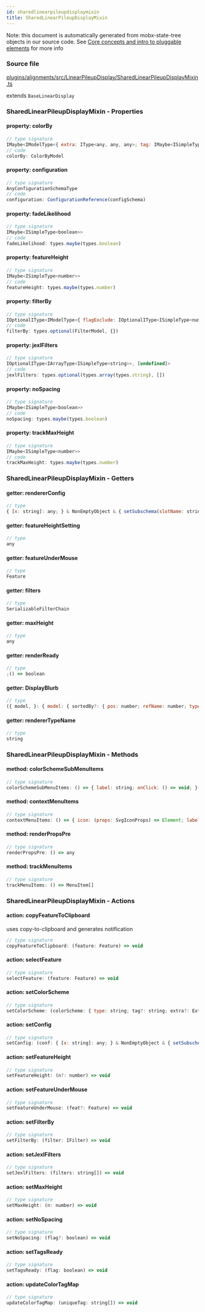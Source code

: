 ```yaml
---
id: sharedlinearpileupdisplaymixin
title: SharedLinearPileupDisplayMixin
---
```


Note: this document is automatically generated from mobx-state-tree objects in
our source code. See
[Core concepts and intro to pluggable elements](/docs/developer_guide/) for more
info

### Source file

[plugins/alignments/src/LinearPileupDisplay/SharedLinearPileupDisplayMixin.ts](https://github.com/GMOD/jbrowse-components/blob/main/plugins/alignments/src/LinearPileupDisplay/SharedLinearPileupDisplayMixin.ts)

extends `BaseLinearDisplay`

### SharedLinearPileupDisplayMixin - Properties

#### property: colorBy

```js
// type signature
IMaybe<IModelType<{ extra: IType<any, any, any>; tag: IMaybe<ISimpleType<string>>; type: ISimpleType<string>; }, {}, _NotCustomized, _NotCustomized>>
// code
colorBy: ColorByModel
```

#### property: configuration

```js
// type signature
AnyConfigurationSchemaType
// code
configuration: ConfigurationReference(configSchema)
```

#### property: fadeLikelihood

```js
// type signature
IMaybe<ISimpleType<boolean>>
// code
fadeLikelihood: types.maybe(types.boolean)
```

#### property: featureHeight

```js
// type signature
IMaybe<ISimpleType<number>>
// code
featureHeight: types.maybe(types.number)
```

#### property: filterBy

```js
// type signature
IOptionalIType<IModelType<{ flagExclude: IOptionalIType<ISimpleType<number>, [undefined]>; flagInclude: IOptionalIType<ISimpleType<number>, [undefined]>; readName: IMaybe<...>; tagFilter: IMaybe<...>; }, {}, _NotCustomized, _NotCustomized>, [...]>
// code
filterBy: types.optional(FilterModel, {})
```

#### property: jexlFilters

```js
// type signature
IOptionalIType<IArrayType<ISimpleType<string>>, [undefined]>
// code
jexlFilters: types.optional(types.array(types.string), [])
```

#### property: noSpacing

```js
// type signature
IMaybe<ISimpleType<boolean>>
// code
noSpacing: types.maybe(types.boolean)
```

#### property: trackMaxHeight

```js
// type signature
IMaybe<ISimpleType<number>>
// code
trackMaxHeight: types.maybe(types.number)
```

### SharedLinearPileupDisplayMixin - Getters

#### getter: rendererConfig

```js
// type
{ [x: string]: any; } & NonEmptyObject & { setSubschema(slotName: string, data: unknown): any; } & IStateTreeNode<AnyConfigurationSchemaType>
```

#### getter: featureHeightSetting

```js
// type
any
```

#### getter: featureUnderMouse

```js
// type
Feature
```

#### getter: filters

```js
// type
SerializableFilterChain
```

#### getter: maxHeight

```js
// type
any
```

#### getter: renderReady

```js
// type
;() => boolean
```

#### getter: DisplayBlurb

```js
// type
({ model, }: { model: { sortedBy?: { pos: number; refName: number; type: string; tag?: string; }; }; }) => Element
```

#### getter: rendererTypeName

```js
// type
string
```

### SharedLinearPileupDisplayMixin - Methods

#### method: colorSchemeSubMenuItems

```js
// type signature
colorSchemeSubMenuItems: () => { label: string; onClick: () => void; }[]
```

#### method: contextMenuItems

```js
// type signature
contextMenuItems: () => { icon: (props: SvgIconProps) => Element; label: string; onClick: () => void; }[]
```

#### method: renderPropsPre

```js
// type signature
renderPropsPre: () => any
```

#### method: trackMenuItems

```js
// type signature
trackMenuItems: () => MenuItem[]
```

### SharedLinearPileupDisplayMixin - Actions

#### action: copyFeatureToClipboard

uses copy-to-clipboard and generates notification

```js
// type signature
copyFeatureToClipboard: (feature: Feature) => void
```

#### action: selectFeature

```js
// type signature
selectFeature: (feature: Feature) => void
```

#### action: setColorScheme

```js
// type signature
setColorScheme: (colorScheme: { type: string; tag?: string; extra?: ExtraColorBy; }) => void
```

#### action: setConfig

```js
// type signature
setConfig: (conf: { [x: string]: any; } & NonEmptyObject & { setSubschema(slotName: string, data: unknown): any; } & IStateTreeNode<AnyConfigurationSchemaType>) => void
```

#### action: setFeatureHeight

```js
// type signature
setFeatureHeight: (n?: number) => void
```

#### action: setFeatureUnderMouse

```js
// type signature
setFeatureUnderMouse: (feat?: Feature) => void
```

#### action: setFilterBy

```js
// type signature
setFilterBy: (filter: IFilter) => void
```

#### action: setJexlFilters

```js
// type signature
setJexlFilters: (filters: string[]) => void
```

#### action: setMaxHeight

```js
// type signature
setMaxHeight: (n: number) => void
```

#### action: setNoSpacing

```js
// type signature
setNoSpacing: (flag?: boolean) => void
```

#### action: setTagsReady

```js
// type signature
setTagsReady: (flag: boolean) => void
```

#### action: updateColorTagMap

```js
// type signature
updateColorTagMap: (uniqueTag: string[]) => void
```
